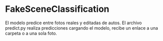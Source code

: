 # FakeSceneClassification

El modelo predice entre fotos reales y editadas de autos. El archivo predict.py realiza predicciones cargando el modelo, recibe un enlace a una carpeta o a una sola foto.